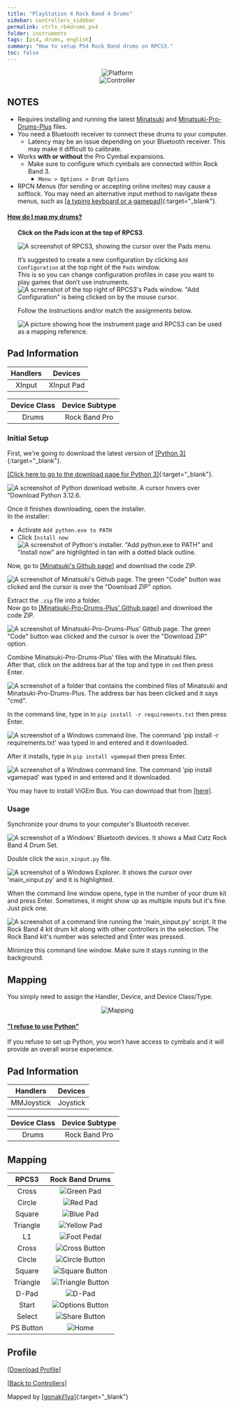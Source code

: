 ```yaml
---
title: "PlayStation 4 Rock Band 4 Drums"
sidebar: controllers_sidebar
permalink: ctrls_rb4drums_ps4
folder: instruments
tags: [ps4, drums, english]
summary: "How to setup PS4 Rock Band drums on RPCS3."
toc: false
---
```


<div align="center"> <img src="https://rb3pc.milohax.org/images/instruments/plat/ps4.png" alt="Platform" title="Platform"></div>

<div align="center"> <img src="https://rb3pc.milohax.org/images/instruments/cont/rb4drmscontroller.png" alt="Controller" title="Controller"></div>

## NOTES

* Requires installing and running the latest [Minatsuki](https://github.com/yanagiragi/Minatsuki/archive/refs/heads/main.zip) and [Minatsuki-Pro-Drums-Plus](https://github.com/stefman69/Minatsuki-Pro-Drums-Plus) files.
* You need a Bluetooth receiver to connect these drums to your computer.
    * Latency may be an issue depending on your Bluetooth receiver. This may make it difficult to calibrate.
* Works **with or without** the Pro Cymbal expansions.
    * Make sure to configure which cymbals are connected within Rock Band 3.
        * `Menu > Options > Drum Options`
* RPCN Menus (for sending or accepting online invites) may cause a softlock. You may need an alternative input method to navigate these menus, such as [[a typing keyboard or a gamepad]](https://rb3pc.milohax.org/ctrls#gamepads){:target="_blank"}.

<!-- Map Start -->
<div class="panel-group" id="accordion">
                    <div class="panel panel-default">
                        <div class="panel-heading">
                            <h4 class="panel-title">
                                <a class="noCrossRef accordion-toggle" data-toggle="collapse" data-parent="#accordion" href="#how-to-map-pads">How do I map my drums?</a>
                            </h4>
                        </div>
                        <div id="how-to-map-pads" class="panel-collapse collapse noCrossRef">
                            <div class="panel-body">
<ul>
<p><strong>Click on the Pads icon at the top of RPCS3</strong>.</p>
<p><img src="https://rb3pc.milohax.org/images/instruments/rpcs3pad.png" alt="A screenshot of RPCS3, showing the cursor over the Pads menu." title="Pads"></p>
<p>It’s suggested to create a new configuration by clicking <code>Add Configuration</code> at the top right of the <code>Pads</code> window.<br>
This is so you can change configuration profiles in case you want to play games that don’t use instruments.<br>
<img src="https://rb3pc.milohax.org/images/instruments/rpcs3padprofadd.png" alt="A screenshot of the top right of RPCS3's Pads window. &quot;Add Configuration&quot; is being clicked on by the mouse cursor." title="Add Configuration"></p>
<p>Follow the instructions and/or match the assignments below.</p>
<p><img src="https://rb3pc.milohax.org/images/instruments/padlegend.png" alt="A picture showing how the instrument page and RPCS3 can be used as a mapping reference." title="Mapping the Rock Band Hofner"></p>
</ul>
                            </div>
                        </div>
                    </div>
</div>
<!-- Map End -->

## Pad Information

| Handlers | Devices |
|:--------:|:-------:|
| XInput | XInput Pad |

| Device Class | Device Subtype |
|:------------:|:--------------:|
| Drums | Rock Band Pro |

### Initial Setup
First, we're going to download the latest version of [[Python 3]](https://www.python.org/downloads/){:target="_blank"}.

[[Click here to go to the download page for Python 3]](https://www.python.org/downloads/){:target="_blank"}.

![A screenshot of Python download website. A cursor hovers over "Download Python 3.12.6.](https://rb3pc.milohax.org/images/xtra/rpc/pydl.png "Python 3.12.6")

Once it finishes downloading, open the installer.  
In the installer:  
* Activate `Add python.exe to PATH`
* Click `Install now`  
![A screenshot of Python's installer. "Add python.exe to PATH" and "Install now" are highlighted in tan with a dotted black outline.](https://rb3pc.milohax.org/images/xtra/rpc/pyinstall.png "Python 3.12.6")

Now, go to [[Minatsuki's Github page]](https://github.com/yanagiragi/Minatsuki) and download the code ZIP.

![A screenshot of Minatsuki's Github page. The green "Code" button was clicked and the cursor is over the "Download ZIP" option.](https://rb3pc.milohax.org/images/instruments/xtra/rb4/mina1.png "Github: Minatsuki")

Extract the `.zip` file into a folder.  
Now go to [[Minatsuki-Pro-Drums-Plus' Github page]](https://github.com/stefman69/Minatsuki-Pro-Drums-Plus) and download the code ZIP.

![A screenshot of Minatsuki-Pro-Drums-Plus' Github page. The green "Code" button was clicked and the cursor is over the "Download ZIP" option.](https://rb3pc.milohax.org/images/instruments/xtra/rb4/mina2.png "Github: Minatsuki-Pro-Drums-Plus")

Combine Minatsuki-Pro-Drums-Plus' files with the Minatsuki files.  
After that, click on the address bar at the top and type in `cmd` then press Enter.

![A screenshot of a folder that contains the combined files of Minatsuki and Minatsuki-Pro-Drums-Plus. The address bar has been clicked and it says "cmd".](https://rb3pc.milohax.org/images/instruments/xtra/rb4/mina3.png "Explorer: Minatsuki")

In the command line, type in in `pip install -r requirements.txt` then press Enter.

![A screenshot of a Windows command line. The command 'pip install -r requirements.txt' was typed in and entered and it downloaded.](https://rb3pc.milohax.org/images/instruments/xtra/rb4/mina4.png "cmd: pywinusb")

After it installs, type in `pip install vgamepad` then press Enter.

![A screenshot of a Windows command line. The command 'pip install vgamepad' was typed in and entered and it downloaded.](https://rb3pc.milohax.org/images/instruments/xtra/rb4/mina5.png "cmd: vgamepad")

You may have to install ViGEm Bus. You can download that from [[here]](https://vigembusdriver.com/download/).

### Usage
Synchronize your drums to your computer's Bluetooth receiver.

![A screenshot of a Windows' Bluetooth devices. It shows a Mad Catz Rock Band 4 Drum Set.](https://rb3pc.milohax.org/images/instruments/xtra/rb4/ps41.png "Bluetooth devices")

Double click the `main_xinput.py` file.

![A screenshot of a Windows Explorer. It shows the cursor over 'main_xinput.py' and it is highlighted.](https://rb3pc.milohax.org/images/instruments/xtra/rb4/ps42.png "main_xinput")

When the command line window opens, type in the number of your drum kit and press Enter. Sometimes, it might show up as multiple inputs but it's fine. Just pick one.

![A screenshot of a command line running the 'main_xinput.py' script. It the Rock Band 4 kit drum kit along with other controllers in the selection. The Rock Band kit's number was selected and Enter was pressed.](https://rb3pc.milohax.org/images/instruments/xtra/rb4/ps43.png "main_xinput")

Minimize this command line window. Make sure it stays running in the background.





## Mapping

You simply need to assign the Handler, Device, and Device Class/Type.

<div align="center"> <img src="https://rb3pc.milohax.org/images/instruments/maps/drmsxomapping.png" alt="Mapping" title="Mapping"></div>


<div class="panel-group" id="accordion">
                    <div class="panel panel-default">
                        <div class="panel-heading">
                            <h4 class="panel-title">
                                <a class="noCrossRef accordion-toggle" data-toggle="collapse" data-parent="#accordion" href="#collapseOne">"I refuse to use Python"</a>
                            </h4>
                        </div>
                        <div id="collapseOne" class="panel-collapse collapse noCrossRef">
                            <div class="panel-body">
                                <p>If you refuse to set up Python, you won’t have access to cymbals and it will provide an overall worse experience.</p>
<h2 id="pad-information">Pad Information</h2>
<table>
<thead>
<tr>
<th align="center">Handlers</th>
<th align="center">Devices</th>
</tr>
</thead>
<tbody>
<tr>
<td align="center">MMJoystick</td>
<td align="center">Joystick</td>
</tr>
</tbody>
</table>
<table>
<thead>
<tr>
<th align="center">Device Class</th>
<th align="center">Device Subtype</th>
</tr>
</thead>
<tbody>
<tr>
<td align="center">Drums</td>
<td align="center">Rock Band Pro</td>
</tr>
</tbody>
</table><h2 id="mapping">Mapping</h2>

<table>
<thead>
<tr>
<th align="center"><strong>RPCS3</strong></th>
<th align="center"><strong>Rock Band Drums</strong></th>
</tr>
</thead>
<tbody>
<tr>
<td align="center">Cross</td>
<td align="center"><img src="https://rb3pc.milohax.org/images/btns/drms/rb/gp.png" alt="Green Pad" title="Green Pad"></td>
</tr>
<tr>
<td align="center">Circle</td>
<td align="center"><img src="https://rb3pc.milohax.org/images/btns/drms/rb/rp.png" alt="Red Pad" title="Red Pad"></td>
</tr>
<tr>
<td align="center">Square</td>
<td align="center"><img src="https://rb3pc.milohax.org/images/btns/drms/rb/bp.png" alt="Blue Pad" title="Blue Pad"></td>
</tr>
<tr>
<td align="center">Triangle</td>
<td align="center"><img src="https://rb3pc.milohax.org/images/btns/drms/rb/yp.png" alt="Yellow Pad" title="Yellow Pad"></td>
</tr>
<tr>
<td align="center">L1</td>
<td align="center"><img src="https://rb3pc.milohax.org/images/btns/drms/rb/kp.png" alt="Foot Pedal" title="Foot Pedal"></td>
</tr>
<tr>
<td align="center">Cross</td>
<td align="center"><img src="https://rb3pc.milohax.org/images/btns/ctrls/ps4/x.png" alt="Cross Button" title="Cross Button"></td>
</tr>
<tr>
<td align="center">Circle</td>
<td align="center"><img src="https://rb3pc.milohax.org/images/btns/ctrls/ps4/o.png" alt="Circle Button" title="Circle Button"></td>
</tr>
<tr>
<td align="center">Square</td>
<td align="center"><img src="https://rb3pc.milohax.org/images/btns/ctrls/ps4/s.png" alt="Square Button" title="Square Button"></td>
</tr>
<tr>
<td align="center">Triangle</td>
<td align="center"><img src="https://rb3pc.milohax.org/images/btns/ctrls/ps4/t.png" alt="Triangle Button" title="Triangle Button"></td>
</tr>
<tr>
<td align="center">D-Pad</td>
<td align="center"><img src="https://rb3pc.milohax.org/images/btns/ctrls/ps4/dp.png" alt="D-Pad" title="D-Pad"></td>
</tr>
<tr>
<td align="center">Start</td>
<td align="center"><img src="https://rb3pc.milohax.org/images/btns/ctrls/ps4/opt.png" alt="Options Button" title="Options Button"></td>
</tr>
<tr>
<td align="center">Select</td>
<td align="center"><img src="https://rb3pc.milohax.org/images/btns/ctrls/ps4/shr.png" alt="Share Button" title="Share Button"></td>
</tr>
<tr>
<td align="center">PS Button</td>
<td align="center"><img src="https://rb3pc.milohax.org/images/btns/drms/rb/home.png" alt="Home" title="Home"></td>
</tr>
</tbody>
</table><h2 id="profile">Profile</h2>
<p><a href="https://github.com/hmxmilohax/rb3-pc/raw/refs/heads/main/downloads/instrument-repo/PS4%20Rock%20Band%20Drums.7z">[Download Profile]</a></p>
                            </div>
                        </div>
                    <!-- /.panel -->
</div>
</div>

[[Back to Controllers]](https://rb3pc.milohax.org/ctrls#instrument-list)

Mapped by [[gonakil1ya]](https://gonakillya.neocities.org){:target="_blank"}
